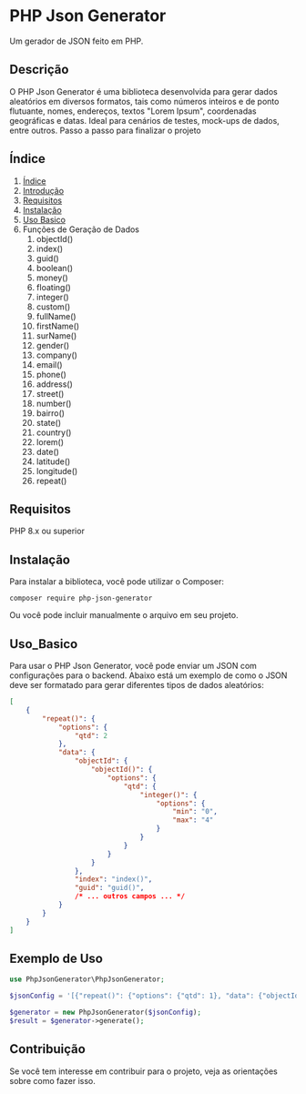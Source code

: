 # PHP Json Generator
Um gerador de JSON feito em PHP.

## Descrição
O PHP Json Generator é uma biblioteca desenvolvida para gerar dados aleatórios em diversos formatos, tais como números inteiros e de ponto flutuante, nomes, endereços, textos "Lorem Ipsum", coordenadas geográficas e datas. Ideal para cenários de testes, mock-ups de dados, entre outros.
Passo a passo para finalizar o projeto

## Índice
1. [Índice](#Índice)
2. [Introdução](#Introdução)
3. [Requisitos](#Requisitos)
4. [Instalação](#Instalação)
5. [Uso Basico](#Uso_Basico)
6. Funções de Geração de Dados
   1. objectId()
   2. index()
   3. guid()
   4. boolean()
   5. money()
   6. floating()
   7. integer()
   8. custom()
   9. fullName()
   10. firstName()
   11. surName()
   12. gender()
   13. company()
   14. email()
   15. phone()
   16. address()
   17. street()
   18. number()
   19. bairro()
   20. state()
   21. country()
   22. lorem()
   23. date()
   24. latitude()
   25. longitude()
   26. repeat()

## Requisitos
PHP 8.x ou superior

## Instalação
Para instalar a biblioteca, você pode utilizar o Composer:
```
composer require php-json-generator
```
Ou você pode incluir manualmente o arquivo em seu projeto.

## Uso_Basico
Para usar o PHP Json Generator, você pode enviar um JSON com configurações para o backend. Abaixo está um exemplo de como o JSON deve ser formatado para gerar diferentes tipos de dados aleatórios:
```JSON
[
    {
        "repeat()": {
            "options": {
                "qtd": 2
            },
            "data": {
                "objectId": {
                    "objectId()": {
                        "options": {
                            "qtd": {
                                "integer()": {
                                    "options": {
                                        "min": "0",
                                        "max": "4"
                                    }
                                }
                            }
                        }
                    }
                },
                "index": "index()",
                "guid": "guid()",
                /* ... outros campos ... */
            }
        }
    }
]
```

## Exemplo de Uso
```PHP
use PhpJsonGenerator\PhpJsonGenerator;

$jsonConfig = '[{"repeat()": {"options": {"qtd": 1}, "data": {"objectId": {"objectId()": {"options": {"qtd": {"integer()": {"options": {"min": "0", "max": "4"}}}}}}}, "index1": "index()", "guid": "guid()"}}]';

$generator = new PhpJsonGenerator($jsonConfig);
$result = $generator->generate();
```

## Contribuição
Se você tem interesse em contribuir para o projeto, veja as orientações sobre como fazer isso.